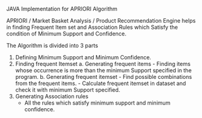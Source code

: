 JAVA Implementation for APRIORI Algorithm

APRIORI / Market Basket Analysis / Product Recommendation Engine helps in finding Frequent Item set and Association Rules which Satisfy the condition of Minimum Support and Confidence.

The Algorithm is divided into 3 parts

1. Defining Minimum Support and Minimum Confidence. 
2. Finding frequent Itemset 
   a. Generating frequent items - Finding items whose occurrence is more than the minimum Support specified in the program. 
   b. Generating frequent itemset 
       - Find possible combinations from the frequent items.
       - Calculate frequent itemset in dataset and check it with minimum Support specified.
3. Generating Association rules 
   - All the rules which satisfy minimum support and minimum confidence. 

